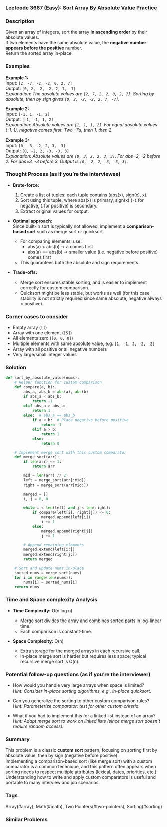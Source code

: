 ### Leetcode 3667 (Easy): Sort Array By Absolute Value [Practice](https://leetcode.com/problems/sort-array-by-absolute-value)

### Description  
Given an array of integers, sort the array **in ascending order** by their absolute values.  
If two elements have the same absolute value, the **negative number appears before the positive** number.  
Return the sorted array in-place.

### Examples  

**Example 1:**  
Input: `[2, -7, -2, -2, 0, 2, 7]`  
Output: `[0, 2, -2, -2, 2, 7, -7]`  
*Explanation: The absolute values are `[2, 7, 2, 2, 0, 2, 7]`. Sorting by absolute, then by sign gives `[0, 2, -2, -2, 2, 7, -7]`.*

**Example 2:**  
Input: `[-1, 1, -1, 2]`  
Output: `[-1, -1, 1, 2]`  
*Explanation: Absolute values are `[1, 1, 1, 2]`. For equal absolute values (-1, 1), negative comes first. Two -1's, then 1, then 2.*

**Example 3:**  
Input: `[0, -3, -2, 2, 3, -3]`  
Output: `[0, -2, 2, -3, -3, 3]`  
*Explanation: Absolute values are `[0, 3, 2, 2, 3, 3]`. For abs=2, -2 before 2. For abs=3, -3 before 3. Output is `[0, -2, 2, -3, -3, 3]`.*

### Thought Process (as if you’re the interviewee)  

- **Brute-force:**  
  1. Create a list of tuples: each tuple contains (abs(x), sign(x), x).  
  2. Sort using this tuple, where abs(x) is primary, sign(x) (`-1` for negative, `1` for positive) is secondary.  
  3. Extract original values for output.

- **Optimal approach:**  
  Since built-in sort is typically not allowed, implement a **comparison-based sort** such as merge sort or quicksort.  
  - For comparing elements, use:  
    - abs(a) < abs(b) → a comes first  
    - abs(a) == abs(b) → smaller value (i.e. negative before positive) comes first  
  - This guarantees both the absolute and sign requirements.

- **Trade-offs:**  
  - Merge sort ensures stable sorting, and is easier to implement correctly for custom comparison.  
  - Quicksort might be less stable, but works as well (for this case stability is not strictly required since same absolute, negative always < positive).

### Corner cases to consider  
- Empty array (`[]`)
- Array with one element (`[5]`)
- All elements zero (`[0, 0, 0]`)
- Multiple elements with same absolute value, e.g. `[1, -1, 2, -2, -2]`
- Array with all positive or all negative numbers
- Very large/small integer values

### Solution

```python
def sort_by_absolute_value(nums):
    # Helper function for custom comparison
    def compare(a, b):
        abs_a, abs_b = abs(a), abs(b)
        if abs_a < abs_b:
            return -1
        elif abs_a > abs_b:
            return 1
        else:  # abs_a == abs_b
            if a < b:  # Place negative before positive
                return -1
            elif a > b:
                return 1
            else:
                return 0

    # Implement merge sort with this custom comparator
    def merge_sort(arr):
        if len(arr) <= 1:
            return arr

        mid = len(arr) // 2
        left = merge_sort(arr[:mid])
        right = merge_sort(arr[mid:])

        merged = []
        i, j = 0, 0

        while i < len(left) and j < len(right):
            if compare(left[i], right[j]) <= 0:
                merged.append(left[i])
                i += 1
            else:
                merged.append(right[j])
                j += 1

        # Append remaining elements
        merged.extend(left[i:])
        merged.extend(right[j:])
        return merged

    # Sort and update nums in-place
    sorted_nums = merge_sort(nums)
    for i in range(len(nums)):
        nums[i] = sorted_nums[i]
    return nums
```

### Time and Space complexity Analysis  

- **Time Complexity:** O(n log n)  
  - Merge sort divides the array and combines sorted parts in log-linear time.  
  - Each comparison is constant-time.

- **Space Complexity:** O(n)  
  - Extra storage for the merged arrays in each recursive call.  
  - In-place merge sort is harder but requires less space; typical recursive merge sort is O(n).

### Potential follow-up questions (as if you’re the interviewer)  

- How would you handle very large arrays when space is limited?  
  *Hint: Consider in-place sorting algorithms, e.g., in-place quicksort.*

- Can you generalize the sorting to other custom comparison rules?  
  *Hint: Parameterize comparator; test for other custom criteria.*

- What if you had to implement this for a linked list instead of an array?  
  *Hint: Adapt merge sort to work on linked lists (since merge sort doesn’t require random access).*

### Summary
This problem is a classic **custom sort** pattern, focusing on sorting first by absolute value, then by sign (negative before positive).  
Implementing a comparison-based sort (like merge sort) with a custom comparator is a common technique, and this pattern often appears when sorting needs to respect multiple attributes (lexical, dates, priorities, etc.).  
Understanding how to write and apply custom comparators is useful and portable to many interview and job scenarios.

### Tags
Array(#array), Math(#math), Two Pointers(#two-pointers), Sorting(#sorting)

### Similar Problems
